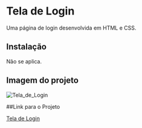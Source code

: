 # Tela de Login



Uma página de login desenvolvida em HTML e CSS.



## Instalação



Não se aplica.



## Imagem do projeto



![Tela_de_Login](https://user-images.githubusercontent.com/115499628/205936763-f8d62013-f893-4f3b-a080-e3a70b28ba8e.jpg)



##Link para o Projeto

[Tela de Login](https://rod-meneguelli.github.io/javascript/proj_js_002/Tela%20de%20Login/)

